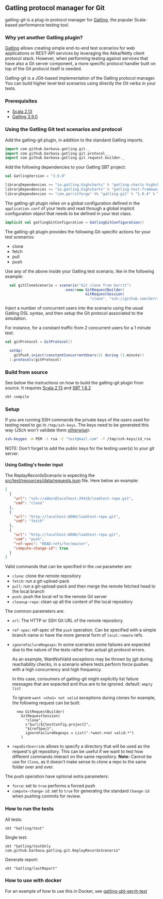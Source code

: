 ## Gatling protocol manager for Git

gatling-git is a plug-in protocol manager for [Gatling](https://gatling.io), the popular Scala-based
performance testing tool.

### Why yet another Gatling plugin?

[Gatling](https://gatling.io) allows creating simple end-to-end test scenarios for web applications
or REST-API services by leveraging the Akka/Netty client protocol stack. However, when performing
testing against services that have also a Git server component, a more specific protocol handler
built on top of the Git protocol itself is needed.

Gatling-git is a JGit-based implementation of the Gatling protocol manager. You can build higher
level test scenarios using directly the Git verbs in your tests.

### Prerequisites

* [Scala 2.13][scala]
* [Gatling 3.9.0][gatling-3.9.0]

[gatling-3.9.0]: https://mvnrepository.com/artifact/io.gatling/gatling-core/3.9.0
[scala]: https://www.scala-lang.org/download/

### Using the Gatling Git test scenarios and protocol

Add the gatling-git plugin, in addition to the standard Gatling imports.

```scala
import com.github.barbasa.gatling.git._
import com.github.barbasa.gatling.git.protocol._
import com.github.barbasa.gatling.git.request.builder._
```

Add the following dependencies to your Gatling SBT project:

```scala
val GatlingVersion = "3.9.0"

libraryDependencies += "io.gatling.highcharts" % "gatling-charts-highcharts" % GatlingVersion % Test
libraryDependencies += "io.gatling.highcharts" % "gatling-test-framework" % GatlingVersion % Test
libraryDependencies += "com.gerritforge" %% "gatling-git" % "1.0.4" % Test
```

The gatling-git plugin relies on a global configuration defined in the `application.conf` of
your tests and read through a global implicit configuration object that needs to be defined
in your test class.

```scala
implicit val gatlingGitConfiguration = GatlingGitConfiguration()
```

The gatling-git plugin provides the following Git-specific actions for your test scenarios:
* clone
* fetch
* pull
* push

Use any of the above inside your Gatling test scenario, like in the following example:

```scala
  val gitCloneScenario = scenario("Git clone from Gerrit")
                           .exec(new GitRequestBuilder(
                                     GitRequestSession(
                                       "clone", "ssh://github.com/GerritForge/gatling-git", "master")))
```

Inject a number of concurrent users into the scenario using the usual Gatling DSL syntax,
and then setup the Git protocol associated to the simulation.

For instance, for a constant traffic from 2 concurrent users for a 1 minute test:

```scala
val gitProtocol = GitProtocol()

  setUp(
    gitPush.inject(constantConcurrentUsers(2) during (1.minute))
  ).protocols(gitProtocol)
```

### Build from source

See below the instructions on how to build the gatling-git plugin from source.
It requires [Scala 2.13][scala] and [SBT 1.8.2][sbt-1.8.2]

```bash
sbt compile
```

[sbt-1.8.2]: https://www.scala-sbt.org/download.html

### Setup

If you are running SSH commands the private keys of the users used for testing need to go in `/tmp/ssh-keys`.
The keys need to be generated this way (JSch won't validate them [otherwise](https://stackoverflow.com/questions/53134212/invalid-privatekey-when-using-jsch)):

```bash
ssh-keygen -m PEM -t rsa -C "test@mail.com" -f /tmp/ssh-keys/id_rsa
```

NOTE: Don't forget to add the public keys for the testing user(s) to your git server.

#### Using Gatling's feeder input

The ReplayRecordsScenario is expecting the [src/test/resources/data/requests.json](/gatling-extension/src/test/resources/data/requests.json) file.
Here below an example:

```json
[
  {
    "url": "ssh://admin@localhost:29418/loadtest-repo.git",
    "cmd": "clone"
  },
  {
    "url": "http://localhost:8080/loadtest-repo.git",
    "cmd": "fetch"
  },
  {
    "url": "http://localhost:8080/loadtest-repo.git",
    "cmd": "push",
    "ref-spec": "HEAD:refs/for/master",
    "compute-change-id": true
  }
]
```

Valid commands that can be specified in the `cmd` parameter are:

* `clone`: clone the remote repository
* `fetch`: run a git-upload-pack
* `pull`: run a git-upload-pack and then merge the remote fetched head to the local branch
* `push`: push the local ref to the remote Git server
* `cleanup-repo`: clean up all the content of the local repository

The common parameters are:

* `url`: The HTTP or SSH Git URL of the remote repository.
* `ref-spec`: ref-spec of the `push` operation. Can be specified with a simple branch name or have
  the more general form of `local:remote` refs.
* `ignoreFailureRegexps`:
  In some scenarios some failures are expected due to the nature of the tests
  rather than actual git protocol errors.

  As an example, WantNotValid exceptions may be thrown by jgit during
  reachability checks, in a scenario where tests perform force pushes with a
  high concurrency and high frequency.

  In this case, consumers of gatling-git might explicitly list failure messages
  that are expected and thus are to be ignored.
  default: `empty list`

  To ignore `want <sha1> not valid` exceptions during clones for example, the
  following request can be built:

  ```
    new GitRequestBuilder(
      GitRequestSession(
        "clone",
        s"$url/${testConfig.project}",
        "${refSpec}",
        ignoreFailureRegexps = List(".*want.+not valid.*")
      )
  ```
* `repoDirOverride` allows to specify a directory that will be used as the request's git repository.
  This can be useful if we want to test how different commands interact on the same repository.
  **Note:** Cannot be use for `Clone`, as it doesn't make sense to clone a repo to the same folder over
  and over.

The push operation have optional extra parameters:

* `force`: set to `true` performs a forced push
* `compute-change-id`: set to `true` for generating the standard `Change-Id` when pushing commits
  for review.

### How to run the tests

All tests:
```
sbt "Gatling/test"
```

Single test:
```
sbt "Gatling/testOnly com.github.barbasa.gatling.git.ReplayRecordsScenario"
```

Generate report:
```
sbt "Gatling/lastReport"
```

### How to use with docker

For an example of how to use this in Docker, see [gatling-sbt-gerrit-test](https://github.com/GerritForge/gatling-sbt-gerrit-test/blob/5b30c98438411307e8a4da01cb93cfac8e7a0ecb/build.sbt#L49)